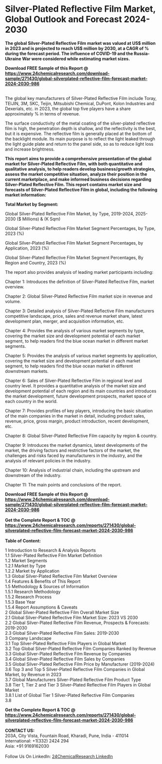 <h1>Silver-Plated Reflective Film Market, Global Outlook and Forecast 2024-2030</h1><p><strong>The global Silver-Plated Reflective Film market was valued at US$ million in 2023 and is projected to reach US$ million by 2030, at a CAGR of % during the forecast period. The influence of COVID-19 and the Russia-Ukraine War were considered while estimating market sizes.</strong></p><p>
</p><p></p><div><b>Download FREE Sample of this Report @ 
            <a href="https://www.24chemicalresearch.com/download-sample/271430/global-silverplated-reflective-film-forecast-market-2024-2030-986">
            https://www.24chemicalresearch.com/download-sample/271430/global-silverplated-reflective-film-forecast-market-2024-2030-986</a></b></div><br><p>
The global key manufacturers of Silver-Plated Reflective Film include Toray, TEIJIN, 3M, SKC, Teijin, Mitsubishi Chemical, DuPont, Kolon Industries and Dexerials, etc. in 2023, the global top five players have a share approximately % in terms of revenue.</p><p>
The surface conductivity of the metal coating of the silver-plated reflective film is high, the penetration depth is shallow, and the reflectivity is the best, but it is expensive. The reflective film is generally placed at the bottom of the backlight module. Its main purpose is to reflect the light leaked through the light guide plate and return to the panel side, so as to reduce light loss and increase brightness.</p><p>
<strong>This report aims to provide a comprehensive presentation of the global market for Silver-Plated Reflective Film, with both quantitative and qualitative analysis, to help readers develop business/growth strategies, assess the market competitive situation, analyze their position in the current marketplace, and make informed business decisions regarding Silver-Plated Reflective Film. This report contains market size and forecasts of Silver-Plated Reflective Film in global, including the following market information:</strong></p><p>
</p><p>
<strong>Total Market by Segment:</strong></p><p>
Global Silver-Plated Reflective Film Market, by Type, 2019-2024, 2025-2030 ($ Millions) &amp; (K Sqm)</p><p>
Global Silver-Plated Reflective Film Market Segment Percentages, by Type, 2023 (%)</p><p>
</p><p>
Global Silver-Plated Reflective Film Market Segment Percentages, by Application, 2023 (%)</p><p>
</p><p>
Global Silver-Plated Reflective Film Market Segment Percentages, By Region and Country, 2023 (%)</p><p>
</p><p>
The report also provides analysis of leading market participants including:</p><p>
</p><p>
</p><p>
Chapter 1: Introduces the definition of Silver-Plated Reflective Film, market overview.</p><p>
Chapter 2: Global Silver-Plated Reflective Film market size in revenue and volume.</p><p>
Chapter 3: Detailed analysis of Silver-Plated Reflective Film manufacturers competitive landscape, price, sales and revenue market share, latest development plan, merger, and acquisition information, etc.</p><p>
Chapter 4: Provides the analysis of various market segments by type, covering the market size and development potential of each market segment, to help readers find the blue ocean market in different market segments.</p><p>
Chapter 5: Provides the analysis of various market segments by application, covering the market size and development potential of each market segment, to help readers find the blue ocean market in different downstream markets.</p><p>
Chapter 6: Sales of Silver-Plated Reflective Film in regional level and country level. It provides a quantitative analysis of the market size and development potential of each region and its main countries and introduces the market development, future development prospects, market space of each country in the world.</p><p>
Chapter 7: Provides profiles of key players, introducing the basic situation of the main companies in the market in detail, including product sales, revenue, price, gross margin, product introduction, recent development, etc.</p><p>
Chapter 8: Global Silver-Plated Reflective Film capacity by region &amp; country.</p><p>
Chapter 9: Introduces the market dynamics, latest developments of the market, the driving factors and restrictive factors of the market, the challenges and risks faced by manufacturers in the industry, and the analysis of relevant policies in the industry.</p><p>
Chapter 10: Analysis of industrial chain, including the upstream and downstream of the industry.</p><p>
Chapter 11: The main points and conclusions of the report.</p><div><b>Download FREE Sample of this Report @ 
            <a href="https://www.24chemicalresearch.com/download-sample/271430/global-silverplated-reflective-film-forecast-market-2024-2030-986">
            https://www.24chemicalresearch.com/download-sample/271430/global-silverplated-reflective-film-forecast-market-2024-2030-986</a></b></div><br><div><b>Get the Complete Report & TOC @ 
            <a href="https://www.24chemicalresearch.com/reports/271430/global-silverplated-reflective-film-forecast-market-2024-2030-986">
            https://www.24chemicalresearch.com/reports/271430/global-silverplated-reflective-film-forecast-market-2024-2030-986</a></b></div><br>
            <b>Table of Content:</b><p>1 Introduction to Research & Analysis Reports<br />
    1.1 Silver-Plated Reflective Film Market Definition<br />
    1.2 Market Segments<br />
        1.2.1 Market by Type<br />
        1.2.2 Market by Application<br />
    1.3 Global Silver-Plated Reflective Film Market Overview<br />
    1.4 Features & Benefits of This Report<br />
    1.5 Methodology & Sources of Information<br />
        1.5.1 Research Methodology<br />
        1.5.2 Research Process<br />
        1.5.3 Base Year<br />
        1.5.4 Report Assumptions & Caveats<br />
2 Global Silver-Plated Reflective Film Overall Market Size<br />
    2.1 Global Silver-Plated Reflective Film Market Size: 2023 VS 2030<br />
    2.2 Global Silver-Plated Reflective Film Revenue, Prospects & Forecasts: 2019-2030<br />
    2.3 Global Silver-Plated Reflective Film Sales: 2019-2030<br />
3 Company Landscape<br />
    3.1 Top Silver-Plated Reflective Film Players in Global Market<br />
    3.2 Top Global Silver-Plated Reflective Film Companies Ranked by Revenue<br />
    3.3 Global Silver-Plated Reflective Film Revenue by Companies<br />
    3.4 Global Silver-Plated Reflective Film Sales by Companies<br />
    3.5 Global Silver-Plated Reflective Film Price by Manufacturer (2019-2024)<br />
    3.6 Top 3 and Top 5 Silver-Plated Reflective Film Companies in Global Market, by Revenue in 2023<br />
    3.7 Global Manufacturers Silver-Plated Reflective Film Product Type<br />
    3.8 Tier 1, Tier 2 and Tier 3 Silver-Plated Reflective Film Players in Global Market<br />
        3.8.1 List of Global Tier 1 Silver-Plated Reflective Film Companies<br />
        3.8</p><div><b>Get the Complete Report & TOC @ 
            <a href="https://www.24chemicalresearch.com/reports/271430/global-silverplated-reflective-film-forecast-market-2024-2030-986">
            https://www.24chemicalresearch.com/reports/271430/global-silverplated-reflective-film-forecast-market-2024-2030-986</a></b></div><br><b>CONTACT US:</b><br>
            203A, City Vista, Fountain Road, Kharadi, Pune, India - 411014<br>
            International: +1(332) 2424 294<br>
            Asia: +91 9169162030 <br><br>
            Follow Us On LinkedIn: <a href="https://www.linkedin.com/company/24chemicalresearch/">24ChemicalResearch LinkedIn</a>